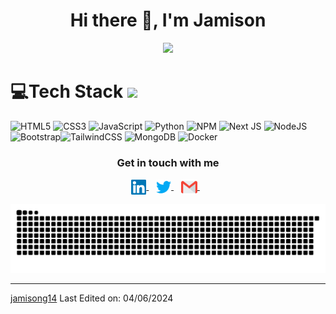 <h1 align="center"> Hi there 👋, I'm Jamison</h1>

<p align="center">
	<a href="https://github.com/jamisong14">
		<img src="https://readme-typing-svg.herokuapp.com/?lines=">
	</a>
</p>

# 💻Tech Stack <img src = "https://media2.giphy.com/media/QssGEmpkyEOhBCb7e1/giphy.gif?cid=ecf05e47a0n3gi1bfqntqmob8g9aid1oyj2wr3ds3mg700bl&rid=giphy.gif" width = 32px>

![HTML5](https://img.shields.io/badge/html5-%23E34F26.svg?style=for-the-badge&logo=html5&logoColor=white) ![CSS3](https://img.shields.io/badge/css3-%231572B6.svg?style=for-the-badge&logo=css3&logoColor=white) ![JavaScript](https://img.shields.io/badge/javascript-%23323330.svg?style=for-the-badge&logo=javascript&logoColor=%23F7DF1E) ![Python](https://img.shields.io/badge/python-darkblue.svg?style=for-the-badge&logo=python&logoColor=white) ![NPM](https://img.shields.io/badge/NPM-6DA55F.svg?style=for-the-badge&logo=npm&logoColor=white) ![Next JS](https://img.shields.io/badge/Next-black?style=for-the-badge&logo=next.js&logoColor=white) ![NodeJS](https://img.shields.io/badge/node.js-6DA55F?style=for-the-badge&logo=node.js&logoColor=white) ![Bootstrap](https://img.shields.io/badge/bootstrap-%23430098.svg?style=for-the-badge&logo=bootstrap&logoColor=white)![TailwindCSS](https://img.shields.io/badge/tailwindcss-%2338B2AC.svg?style=for-the-badge&logo=tailwind-css&logoColor=white) ![MongoDB](https://img.shields.io/badge/MongoDB-%234ea94b.svg?style=for-the-badge&logo=mongodb&logoColor=white) ![Docker](https://img.shields.io/badge/docker-%230db7ed.svg?style=for-the-badge&logo=docker&logoColor=white)

<div align="center">
  <h3><b>Get in touch with me </b></h3>
  </div>
<p align="center">
<a href="https://www.linkedin.com/in/jamisongrudem/" target="_blank">
  <img align="center" alt="Jamison Grudem | Linkedin" width="24px" src="https://github.com/SatYu26/SatYu26/blob/master/Assets/Linkedin.svg" />
</a> &nbsp;&nbsp;
<a href="https://www.x.com/jamison_grudem/" target="_blank">
  <img align="center" alt="Jamison Grudem | Twitter" width="24px" src="https://github.com/SatYu26/SatYu26/blob/master/Assets/Twitter.svg" />
</a> &nbsp;&nbsp;
<a href="mailto:jamisongrudem@gmail.com" >
  <img align="center" alt="Jamison Grudem | Gmail" width="26px" src="https://github.com/SatYu26/SatYu26/blob/master/Assets/Gmail.svg" />
</a> &nbsp;&nbsp;
<p>
<p align="center">
  <img src="https://github.com/StefanosSt/StefanosSt/blob/main/github-user-contribution.svg" alt="snake">
</p>

---

[jamisong14](https://github.com/jamisong14)
Last Edited on: 04/06/2024
